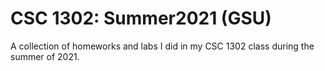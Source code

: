 # CSC 1302: Summer2021 (GSU)

A collection of homeworks and labs I did in my CSC 1302 class during the summer of 2021.
